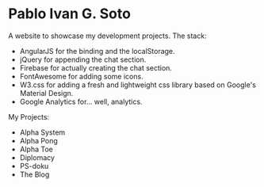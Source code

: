 # Pablo Ivan G. Soto
A website to showcase my development projects.
The stack:
* AngularJS for the binding and the localStorage.
* jQuery for appending the chat section.
* Firebase for actually creating the chat section.
* FontAwesome for adding some icons.
* W3.css for adding a fresh and lightweight css library based on Google's Material Design.
* Google Analytics for... well, analytics.

My Projects:
* Alpha System
* Alpha Pong
* Alpha Toe
* Diplomacy
* PS-doku
* The Blog
